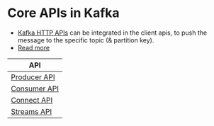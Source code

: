 # Core APIs in Kafka
- [Kafka HTTP APIs](https://kafka.apache.org/documentation.html#api) can be integrated in the client apis, to push the message to the specific topic (& partition key).
- [Read more](https://github.com/confluentinc/kafka-rest)

| API                                                                                       |
|-------------------------------------------------------------------------------------------|
| [Producer API](ProducerAPI.md)                                                            |
| [Consumer API](ConsumerAPI.md)                                                            |
| [Connect API](ConnectAPI.md)                                                                        |
| [Streams API](../../../6_BigDataServices/DataProcessing/KafkaStreams/Readme.md) |